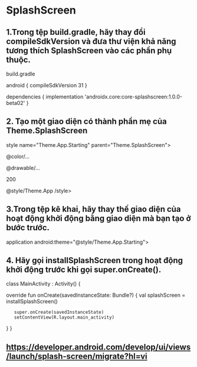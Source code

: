 # SplashScreen
## 1.Trong tệp build.gradle, hãy thay đổi compileSdkVersion và đưa thư viện khả năng tương thích SplashScreen vào các phần phụ thuộc.

build.gradle

android {
   compileSdkVersion 31
}

dependencies {
   implementation 'androidx.core:core-splashscreen:1.0.0-beta02'
}


## 2. Tạo một giao diện có thành phần mẹ của Theme.SplashScreen
   
   style name="Theme.App.Starting" parent="Theme.SplashScreen">
   <!-- Set the splash screen background, animated icon, and animation
   duration. -->
   <item name="windowSplashScreenBackground">@color/...</item>

   <!-- Use windowSplashScreenAnimatedIcon to add a drawable or an animated
        drawable. One of these is required. -->
   <item name="windowSplashScreenAnimatedIcon">@drawable/...</item>
   <!-- Required for animated icons. -->
   <item name="windowSplashScreenAnimationDuration">200</item>

   <!-- Set the theme of the Activity that directly follows your splash
   screen. This is required. -->
   <item name="postSplashScreenTheme">@style/Theme.App</item>
/style>

## 3.Trong tệp kê khai, hãy thay thế giao diện của hoạt động khởi động bằng giao diện mà bạn tạo ở bước trước.

   application android:theme="@style/Theme.App.Starting">
   
## 4. Hãy gọi installSplashScreen trong hoạt động khởi động trước khi gọi super.onCreate().

  class MainActivity : Activity() {

   override fun onCreate(savedInstanceState: Bundle?) {
       val splashScreen = installSplashScreen()

       super.onCreate(savedInstanceState)
       setContentView(R.layout.main_activity)
   }
}

## https://developer.android.com/develop/ui/views/launch/splash-screen/migrate?hl=vi   
